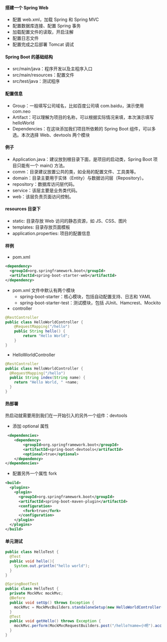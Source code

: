#### 搭建一个 Spring Web
- 配置 web.xml，加载 Spring 和 Spring MVC
- 配置数据库连接、配置 Spring 事务
- 加载配置文件的读取，开启注解
- 配置日志文件
- 配置完成之后部署 Tomcat 调试

#### Spring Boot 的基础结构
- src/main/java：程序开发以及主程序入口
- src/main/resources：配置文件
- src/test/java：测试程序

#### 配置信息
- Group：一般填写公司域名，比如百度公司填 com.baidu，演示使用 com.neo
- Artifact：可以理解为项目的名称，可以根据实际情况来填，本次演示填写 helloWorld
- Dependencies：在这块添加我们项目所依赖的 Spring Boot 组件，可以多选。本次选择 Web、devtools 两个模块

#### 例子
- Application.java：建议放到根目录下面，是项目的启动类，Spring Boot 项目只能有一个 main() 方法。
- comm：目录建议放置公共的类，如全局的配置文件、工具类等。
- domain：目录主要用于实体（Entity）与数据访问层（Repository）。
- repository：数据库访问层代码。
- service：该层主要是业务类代码。
- web：该层负责页面访问控制。

#### resources 目录下
- static: 目录存放 Web 访问的静态资源，如 JS、CSS、图片
- templates: 目录存放页面模板
- application.properties: 项目的配置信息

#### 样例
- pom.xml
```xml
<dependency>
  <groupId>org.springframework.boot</groupId>
  <artifactId>spring-boot-starter-web</artifactId>
</dependency>
```

- pom.xml 文件中默认有两个模块
  - spring-boot-starter：核心模块，包括自动配置支持、日志和 YAML
  - spring-boot-starter-test：测试模块，包括 JUnit、Hamcrest、Mockito
- controller
```java
@RestController
public class HelloWorldController {
    @RequestMapping("/hello")
    public String hello() {
        return "Hello World";
    }
}
```

- HelloWorldController
```java
@RestController
public class HelloWorldController {
  @RequestMapping("/hello")
  public String index(String name) {
    return "Hello World, " +name;
  }
}
```

#### 热部署
热启动就需要用到我们在一开始引入的另外一个组件：devtools
- 添加 optional 属性
```xml
 <dependencies>
    <dependency>
        <groupId>org.springframework.boot</groupId>
        <artifactId>spring-boot-devtools</artifactId>
        <optional>true</optional>
    </dependency>
</dependencies>
```
- 配置另外一个属性 fork
```xml
<build>
  <plugins>
    <plugin>
      <groupId>org.springframework.boot</groupId>
      <artifactId>spring-boot-maven-plugin</artifactId>
      <configuration>
        <fork>true</fork>
      </configuration>
    </plugin>
  </plugins>
</build>
```

#### 单元测试
```java
public class HelloTest {
  @Test
  public void hello(){
    System.out.println("hello world");
  }
}
```

```java
@SpringBootTest
public class HelloTest {
  private MockMvc mockMvc;
  @Before
  public void setUp() throws Exception {
    mockMvc = MockMvcBuilders.standaloneSetup(new HelloWorldController()).build();
  }
  @Test
  public void getHello() throws Exception {
    mockMvc.perform(MockMvcRequestBuilders.post("/hello?name=小明").accept(MediaType.APPLICATION_JSON_UTF8)).andDo(print());
  }
}
```
